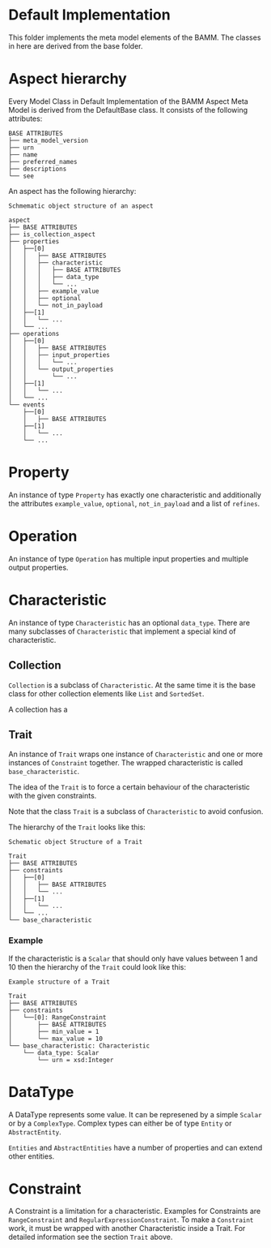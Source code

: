 # Default Implementation
This folder implements the meta model elements of the BAMM. 
The classes in here are derived from the base folder.

# Aspect hierarchy

Every Model Class in Default Implementation of the BAMM Aspect Meta Model 
is derived from the DefaultBase class. 
It consists of the following attributes:
```
BASE ATTRIBUTES
├── meta_model_version
├── urn
├── name
├── preferred_names
├── descriptions
└── see
```
An aspect has the following hierarchy:
```
Schmematic object structure of an aspect

aspect
├── BASE ATTRIBUTES
├── is_collection_aspect
├── properties
│   ├──[0]
│   │   ├── BASE ATTRIBUTES
│   │   ├── characteristic
│   │   │   ├── BASE ATTRIBUTES
│   │   │   ├── data_type
│   │   │   └── ...
│   │   ├── example_value
│   │   ├── optional
│   │   └── not_in_payload
│   ├──[1]
│   │   └── ...
│   └── ...
├── operations
│   ├──[0]   
│   │   ├── BASE ATTRIBUTES
│   │   ├── input_properties
│   │   │   └── ...
│   │   └── output_properties
│   │       └── ...
│   ├──[1]
│   │   └── ...
│   └── ...
└── events
    ├──[0]   
    │   ├── BASE ATTRIBUTES
    ├──[1]
    │   └── ...
    └── ...
```

# Property
An instance of type `Property` has exactly one characteristic and additionally
the attributes `example_value`, `optional`, `not_in_payload` and a list
of `refines`.

# Operation
An instance of type `Operation` has multiple input properties and multiple output
properties.

# Characteristic
An instance of type `Characteristic` has an optional `data_type`. 
There are many subclasses of `Characteristic` that implement a special kind of
characteristic.

## Collection
`Collection` is a subclass of `Characteristic`. At the same time it is the base class for
other collection elements like `List` and `SortedSet`.

A collection has a 

## Trait
An instance of `Trait` wraps one instance of `Characteristic` 
and one or more instances of `Constraint` together. 
The wrapped characteristic is
called `base_characteristic`.

The idea of the `Trait` is to force a certain behaviour of the characteristic
with the given constraints.

Note that the class `Trait` is a subclass of `Characteristic` to avoid confusion.

The hierarchy of the `Trait` looks like this:
```
Schematic object Structure of a Trait

Trait
├── BASE ATTRIBUTES
├── constraints
│   ├──[0]
│   │   ├── BASE ATTRIBUTES
│   │   └── ...
│   ├──[1]
│   │   └── ...
│   └── ...
└── base_characteristic
```
### Example
If the characteristic is a `Scalar`
that should only have values between 1 and 10 then the
hierarchy of the `Trait` could look like this:
```
Example structure of a Trait

Trait
├── BASE ATTRIBUTES
├── constraints
│   └──[0]: RangeConstraint
│       ├── BASE ATTRIBUTES
│       ├── min_value = 1
│       └── max_value = 10
└── base_characteristic: Characteristic
    └── data_type: Scalar
        └── urn = xsd:Integer
```

# DataType
A DataType represents some value. It can be represened by a simple `Scalar` or by
a `ComplexType`. Complex types can either be of type `Entity` or `AbstractEntity`.

`Entities` and `AbstractEntities` have a number of properties and can extend other entities.

# Constraint
A Constraint is a limitation for a characteristic. Examples for Constraints are
`RangeConstraint` and `RegularExpressionConstraint`.
To make a `Constraint` work, it must be wrapped with another Characteristic inside a Trait.
For detailed information see the section `Trait` above.
